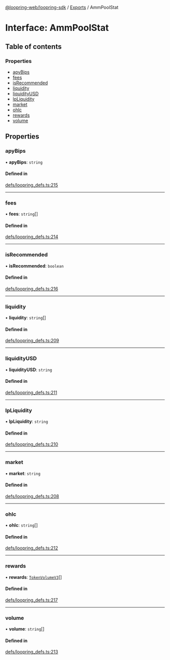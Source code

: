 [@loopring-web/loopring-sdk](../README.md) / [Exports](../modules.md) / AmmPoolStat

# Interface: AmmPoolStat

## Table of contents

### Properties

- [apyBips](AmmPoolStat.md#apybips)
- [fees](AmmPoolStat.md#fees)
- [isRecommended](AmmPoolStat.md#isrecommended)
- [liquidity](AmmPoolStat.md#liquidity)
- [liquidityUSD](AmmPoolStat.md#liquidityusd)
- [lpLiquidity](AmmPoolStat.md#lpliquidity)
- [market](AmmPoolStat.md#market)
- [ohlc](AmmPoolStat.md#ohlc)
- [rewards](AmmPoolStat.md#rewards)
- [volume](AmmPoolStat.md#volume)

## Properties

### apyBips

• **apyBips**: `string`

#### Defined in

[defs/loopring_defs.ts:215](https://github.com/Loopring/loopring_sdk/blob/427d9da/src/defs/loopring_defs.ts#L215)

___

### fees

• **fees**: `string`[]

#### Defined in

[defs/loopring_defs.ts:214](https://github.com/Loopring/loopring_sdk/blob/427d9da/src/defs/loopring_defs.ts#L214)

___

### isRecommended

• **isRecommended**: `boolean`

#### Defined in

[defs/loopring_defs.ts:216](https://github.com/Loopring/loopring_sdk/blob/427d9da/src/defs/loopring_defs.ts#L216)

___

### liquidity

• **liquidity**: `string`[]

#### Defined in

[defs/loopring_defs.ts:209](https://github.com/Loopring/loopring_sdk/blob/427d9da/src/defs/loopring_defs.ts#L209)

___

### liquidityUSD

• **liquidityUSD**: `string`

#### Defined in

[defs/loopring_defs.ts:211](https://github.com/Loopring/loopring_sdk/blob/427d9da/src/defs/loopring_defs.ts#L211)

___

### lpLiquidity

• **lpLiquidity**: `string`

#### Defined in

[defs/loopring_defs.ts:210](https://github.com/Loopring/loopring_sdk/blob/427d9da/src/defs/loopring_defs.ts#L210)

___

### market

• **market**: `string`

#### Defined in

[defs/loopring_defs.ts:208](https://github.com/Loopring/loopring_sdk/blob/427d9da/src/defs/loopring_defs.ts#L208)

___

### ohlc

• **ohlc**: `string`[]

#### Defined in

[defs/loopring_defs.ts:212](https://github.com/Loopring/loopring_sdk/blob/427d9da/src/defs/loopring_defs.ts#L212)

___

### rewards

• **rewards**: [`TokenVolumeV3`](TokenVolumeV3.md)[]

#### Defined in

[defs/loopring_defs.ts:217](https://github.com/Loopring/loopring_sdk/blob/427d9da/src/defs/loopring_defs.ts#L217)

___

### volume

• **volume**: `string`[]

#### Defined in

[defs/loopring_defs.ts:213](https://github.com/Loopring/loopring_sdk/blob/427d9da/src/defs/loopring_defs.ts#L213)
